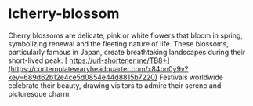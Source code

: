 # lcherry-blossom
Cherry blossoms are delicate, pink or white flowers that bloom in spring, symbolizing renewal and the fleeting nature of life. These blossoms, particularly famous in Japan, create breathtaking landscapes during their short-lived peak.    [	https://url-shortener.me/TB8+](https://contemplatewaryheadquarter.com/x84bn0y9v?key=689d62b12e4ce5d0854e44d8815b7220) Festivals worldwide celebrate their beauty, drawing visitors to admire their serene and picturesque charm.
